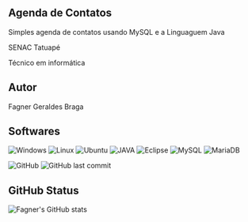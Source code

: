 ## Agenda de Contatos
Simples agenda de contatos usando MySQL e a Linguaguem Java

SENAC Tatuapé 

Técnico em informática

## Autor
Fagner Geraldes Braga

## Softwares
![Windows]( 	https://img.shields.io/badge/Windows-0078D6?style=for-the-badge&logo=windows&logoColor=white) ![Linux]( 	https://img.shields.io/badge/Linux-FCC624?style=for-the-badge&logo=linux&logoColor=black)
![Ubuntu]( 	https://img.shields.io/badge/Ubuntu-E95420?style=for-the-badge&logo=ubuntu&logoColor=white)
![JAVA]( 	https://img.shields.io/badge/Java-ED8B00?style=for-the-badge&logo=java&logoColor=white)
![Eclipse]( https://img.shields.io/badge/Eclipse-2C2255?style=for-the-badge&logo=eclipse&logoColor=white)
![MySQL](https://img.shields.io/badge/MySQL-005C84?style=for-the-badge&logo=mysql&logoColor=white)
![MariaDB](https://img.shields.io/badge/MariaDB-003545?style=for-the-badge&logo=mariadb&logoColor=white)



![GitHub](https://img.shields.io/github/license/fagnerfgb/agenda?style=for-the-badge) ![GitHub last commit](https://img.shields.io/github/last-commit/fagnerfgb/agenda?style=for-the-badge)
## GitHub Status

![Fagner's GitHub stats](https://github-readme-stats.vercel.app/api?username=fagnerfgb&show_icons=true&theme=radical)
